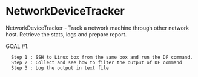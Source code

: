 # NetworkDeviceTracker
NetworkDeviceTracker - Track a network machine through other network host. Retrieve the stats, logs and prepare report. 


GOAL #1. 

      Step 1 : SSH to Linux box from the same box and run the DF command. 
      Step 2 : Collect and see how to filter the output of DF command
      Step 3 : Log the output in text file   
        

    
